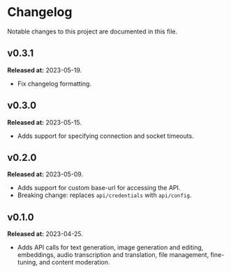 # Changelog

Notable changes to this project are documented in this file.

## v0.3.1
**Released at:** 2023-05-19.
- Fix changelog formatting.

## v0.3.0
**Released at:** 2023-05-15.
- Adds support for specifying connection and socket timeouts.

## v0.2.0
**Released at:** 2023-05-09.
- Adds support for custom base-url for accessing the API.
- Breaking change: replaces `api/credentials` with `api/config`.

## v0.1.0 
**Released at:** 2023-04-25.
- Adds API calls for text generation, image generation and editing, embeddings, 
audio transcription and translation, file management, fine-tuning, and content 
moderation.
